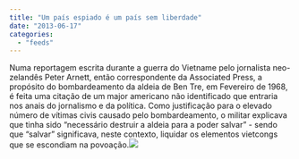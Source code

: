 ```yaml
---
title: "Um país espiado é um país sem liberdade"
date: "2013-06-17"
categories: 
  - "feeds"
---
```


Numa reportagem escrita durante a guerra do Vietname pelo jornalista neo-zelandês Peter Arnett, então correspondente da Associated Press, a propósito do bombardeamento da aldeia de Ben Tre, em Fevereiro de 1968, é feita uma citação de um major americano não identificado que entraria nos anais do jornalismo e da política. Como justificação para o elevado número de vítimas civis causado pelo bombardeamento, o militar explicava que tinha sido “necessário destruir a aldeia para a poder salvar” - sendo que “salvar” significava, neste contexto, liquidar os elementos vietcongs que se escondiam na povoação.![](http://feeds.feedburner.com/~r/PublicoRSS/~4/4my3-O10kCo)
